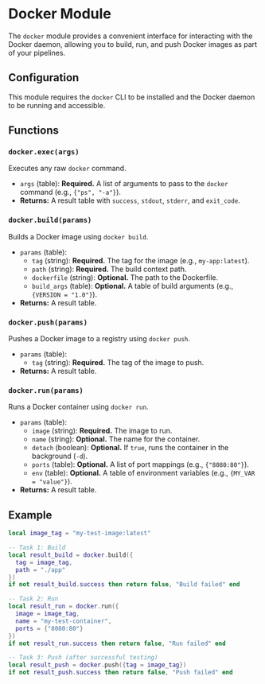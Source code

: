 # Docker Module

The `docker` module provides a convenient interface for interacting with the Docker daemon, allowing you to build, run, and push Docker images as part of your pipelines.

## Configuration

This module requires the `docker` CLI to be installed and the Docker daemon to be running and accessible.

## Functions

### `docker.exec(args)`

Executes any raw `docker` command.

- `args` (table): **Required.** A list of arguments to pass to the `docker` command (e.g., `{"ps", "-a"}`).
- **Returns:** A result table with `success`, `stdout`, `stderr`, and `exit_code`.

### `docker.build(params)`

Builds a Docker image using `docker build`.

- `params` (table):
    - `tag` (string): **Required.** The tag for the image (e.g., `my-app:latest`).
    - `path` (string): **Required.** The build context path.
    - `dockerfile` (string): **Optional.** The path to the Dockerfile.
    - `build_args` (table): **Optional.** A table of build arguments (e.g., `{VERSION = "1.0"}`).
- **Returns:** A result table.

### `docker.push(params)`

Pushes a Docker image to a registry using `docker push`.

- `params` (table):
    - `tag` (string): **Required.** The tag of the image to push.
- **Returns:** A result table.

### `docker.run(params)`

Runs a Docker container using `docker run`.

- `params` (table):
    - `image` (string): **Required.** The image to run.
    - `name` (string): **Optional.** The name for the container.
    - `detach` (boolean): **Optional.** If `true`, runs the container in the background (`-d`).
    - `ports` (table): **Optional.** A list of port mappings (e.g., `{"8080:80"}`).
    - `env` (table): **Optional.** A table of environment variables (e.g., `{MY_VAR = "value"}`).
- **Returns:** A result table.

## Example

```lua
local image_tag = "my-test-image:latest"

-- Task 1: Build
local result_build = docker.build({
  tag = image_tag,
  path = "./app"
})
if not result_build.success then return false, "Build failed" end

-- Task 2: Run
local result_run = docker.run({
  image = image_tag,
  name = "my-test-container",
  ports = {"8080:80"}
})
if not result_run.success then return false, "Run failed" end

-- Task 3: Push (after successful testing)
local result_push = docker.push({tag = image_tag})
if not result_push.success then return false, "Push failed" end
```
